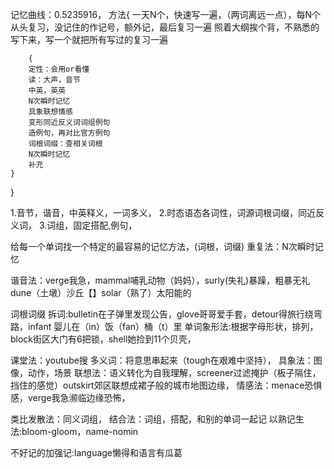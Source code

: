 
记忆曲线：0.5235916，
方法{
    一天N个，快速写一遍，（两词离远一点），每N个从头复习，没记住的作记号，额外记，最后复习一遍
    照着大纲挨个背，不熟悉的写下来，写一个就把所有写过的复习一遍

        {
        定性：会用or看懂
        读：大声，音节
        中英，英英
        N次瞬时记忆
        具象联想情感 
        变形同近反义词词组例句
        造例句，再对比官方例句
        词根词缀：查相关词根
        N次瞬时记忆
        补充
    }
}

1.音节，谐音，中英释义，一词多义，
2.时态语态各词性，词源词根词缀，同近反义词，
3.词组，固定搭配,例句，

给每一个单词找一个特定的最容易的记忆方法，(词根，词缀)
重复法：N次瞬时记忆

谐音法：verge我急，mammal哺乳动物（妈妈），surly(失礼)暴躁，粗暴无礼dune（土墩）沙丘【】solar（熟了）太阳能的

词根词缀
拆词:bulletin在子弹里发现公告，glove哥哥爱手套，detour得旅行绕弯路，infant 婴儿在（in）饭（fan）桶（t）里
单词象形法:根据字母形状，排列，block街区大门有6把锁，shell她捡到11个贝壳，

课堂法：youtube搜
多义词：将意思串起来（tough在艰难中坚持），
具象法：图像，动作，场景
联想法：语义转化为自我理解，screener过滤掩护（板子隔住，挡住的感觉）outskirt郊区联想成裙子般的城市地图边缘，
情感法：menace恐惧感，verge我急濒临边缘恐怖，

类比发散法：同义词组，
结合法：词组，搭配，和别的单词一起记
以熟记生法:bloom-gloom，name-nomin

不好记的加强记:language懒得和语言有瓜葛

